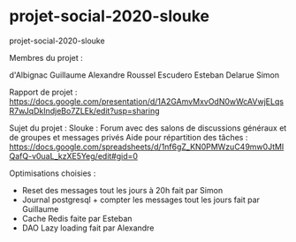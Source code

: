 # projet-social-2020-slouke
projet-social-2020-slouke

Membres du projet :

d'Albignac Guillaume
Alexandre Roussel
Escudero Esteban
Delarue Simon

Rapport de projet : https://docs.google.com/presentation/d/1A2GAmvMxvOdN0wWcAVwjELqsR7wJqDkIndjeBo7ZLEk/edit?usp=sharing

Sujet du projet : 
Slouke : Forum avec des salons de discussions généraux et de groupes et messages privés
Aide pour répartition des tâches : https://docs.google.com/spreadsheets/d/1nf6gZ_KN0PMWzuC49mw0JtMIQafQ-v0uaL_kzXE5Yeg/edit#gid=0

Optimisations choisies :
- Reset des messages tout les jours à 20h fait par Simon
- Journal postgresql + compter les messages tout les jours fait par Guillaume
- Cache Redis faite par Esteban
- DAO Lazy loading fait par Alexandre
